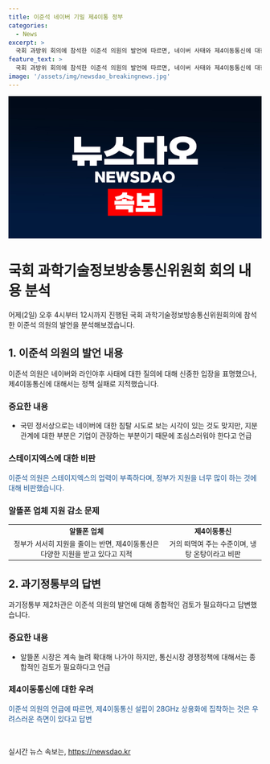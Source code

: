 ```yaml
---
title: 이준석 네이버 기밀 제4이통 정부
categories:
  - News
excerpt: >
  국회 과방위 회의에 참석한 이준석 의원의 발언에 따르면, 네이버 사태와 제4이동통신에 대한 비판을 펼치며, 기업의 관장과 정부의 정책 실패를 지적하였다. 또한, 스테이지엑스의 업력 미흡과 알뜰폰 지원 줄이기에 대한 비판을 제기하며, 과기정통부의 통신시장 정책에 대한 일관성 부족을 지적하였다. 특히, 제4이동통신에 대한 정부의 지원과 알뜰폰 업체에 대한 지원 차별에 대한 비판을 피력하였다.
feature_text: >
  국회 과방위 회의에 참석한 이준석 의원의 발언에 따르면, 네이버 사태와 제4이동통신에 대한 비판을 펼치며, 기업의 관장과 정부의 정책 실패를 지적하였다. 또한, 스테이지엑스의 업력 미흡과 알뜰폰 지원 줄이기에 대한 비판을 제기하며, 과기정통부의 통신시장 정책에 대한 일관성 부족을 지적하였다. 특히, 제4이동통신에 대한 정부의 지원과 알뜰폰 업체에 대한 지원 차별에 대한 비판을 피력하였다.
image: '/assets/img/newsdao_breakingnews.jpg'
---
```


<p><img src="/assets/img/newsdao_breakingnews.jpg" alt="ontimetimes 속보" /></p>

<h1>국회 과학기술정보방송통신위원회 회의 내용 분석</h1>

<p data-ke-size="size16">어제(2일) 오후 4시부터 12시까지 진행된 국회 과학기술정보방송통신위원회의에 참석한 이준석 의원의 발언을 분석해보겠습니다.</p>

<h2>1. 이준석 의원의 발언 내용</h2>

<p data-ke-size="size16">이준석 의원은 네이버와 라인야후 사태에 대한 질의에 대해 신중한 입장을 표명했으나, 제4이동통신에 대해서는 정책 실패로 지적했습니다.</p>

<h3>중요한 내용</h3>

<ul>
  <li>국민 정서상으로는 네이버에 대한 침탈 시도로 보는 시각이 있는 것도 맞지만, 지분 관계에 대한 부분은 기업이 관장하는 부분이기 때문에 조심스러워야 한다고 언급</li>
</ul>

<h3>스테이지엑스에 대한 비판</h3>

<p data-ke-size="size16"><span style="color: #1a5490;">이준석 의원은 스테이지엑스의 업력이 부족하다며, 정부가 지원을 너무 많이 하는 것에 대해 비판했습니다.</span></p>

<h3>알뜰폰 업체 지원 감소 문제</h3>

<table>
  <tr>
    <td style="text-align: center; height: 17px;"><b>알뜰폰 업체</b></td>
    <td style="text-align: center; height: 17px;"><b>제4이동통신</b></td>
  </tr>
  <tr>
    <td style="text-align: center; height: 17px;">정부가 서서히 지원을 줄이는 반면, 제4이동통신은 다양한 지원을 받고 있다고 지적</td>
    <td style="text-align: center; height: 17px;">거의 떠먹여 주는 수준이며, 냉탕 온탕이라고 비판</td>
  </tr>
</table>

<h2>2. 과기정통부의 답변</h2>

<p data-ke-size="size16">과기정통부 제2차관은 이준석 의원의 발언에 대해 종합적인 검토가 필요하다고 답변했습니다.</p>

<h3>중요한 내용</h3>

<ul>
  <li>알뜰폰 시장은 계속 늘려 확대해 나가야 하지만, 통신시장 경쟁정책에 대해서는 종합적인 검토가 필요하다고 언급</li>
</ul>

<h3>제4이동통신에 대한 우려</h3>

<p data-ke-size="size16"><span style="color: #1a5490;">이준석 의원의 언급에 따르면, 제4이동통신 설립이 28GHz 상용화에 집착하는 것은 우려스러운 측면이 있다고 답변</span></p>

<p data-ke-size="size16">&nbsp;</p>
실시간 뉴스 속보는, <a href="https://newsdao.kr" rel="dofollow">https://newsdao.kr</a>


